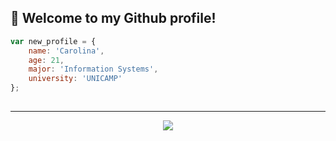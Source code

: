 ## 👋 Welcome to my Github profile!
```javascript
var new_profile = {
	name: 'Carolina',
	age: 21,
	major: 'Information Systems',
	university: 'UNICAMP'
};
	
```

***

<div style="display: inline_block" align="center">
	<img src="https://github-readme-stats.vercel.app/api/top-langs/?username=carolinanoda&layout=compact&theme=rose_pine"/>
</div>
